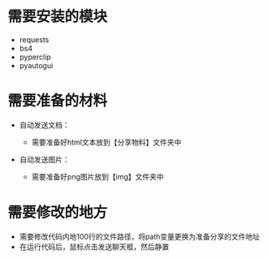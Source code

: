 # 需要安装的模块
- requests
- bs4
- pyperclip
- pyautogui

# 需要准备的材料
- 自动发送文档：
  - 需要准备好html文本放到【分享物料】文件夹中

- 自动发送图片：
  - 需要准备好png图片放到【img】文件夹中

# 需要修改的地方
- 需要修改代码内地100行的文件路径，将path变量更换为准备分享的文件地址
- 在运行代码后，鼠标点击发送聊天框，然后静置
